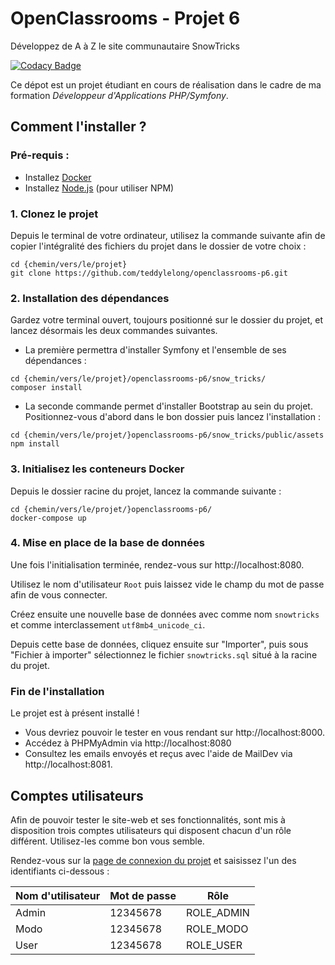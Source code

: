 # OpenClassrooms - Projet 6

Développez de A à Z le site communautaire SnowTricks

[![Codacy Badge](https://app.codacy.com/project/badge/Grade/8d0751cb175e4103be8b02766326d85d)](https://www.codacy.com/gh/teddylelong/openclassrooms-p6/dashboard?utm_source=github.com&amp;utm_medium=referral&amp;utm_content=teddylelong/openclassrooms-p6&amp;utm_campaign=Badge_Grade)

Ce dépot est un projet étudiant en cours de réalisation dans le cadre de ma formation *Développeur d'Applications PHP/Symfony*.


## Comment l'installer ?

### Pré-requis :

- Installez [Docker](https://docs.docker.com/get-docker/)
- Installez [Node.js](https://docs.npmjs.com/downloading-and-installing-node-js-and-npm) (pour utiliser NPM)


### 1. Clonez le projet 

Depuis le terminal de votre ordinateur, utilisez la commande suivante afin de copier 
l'intégralité des fichiers du projet dans le dossier de votre choix :

```
cd {chemin/vers/le/projet}
git clone https://github.com/teddylelong/openclassrooms-p6.git
```


### 2. Installation des dépendances

Gardez votre terminal ouvert, toujours positionné sur le dossier du projet, et lancez désormais les deux commandes suivantes.

- La première permettra d'installer Symfony et l'ensemble de ses dépendances :

```
cd {chemin/vers/le/projet}/openclassrooms-p6/snow_tricks/
composer install
```

- La seconde commande permet d'installer Bootstrap au sein du projet. 
Positionnez-vous d'abord dans le bon dossier puis lancez l'installation :

```
cd {chemin/vers/le/projet/}openclassrooms-p6/snow_tricks/public/assets
npm install
```

### 3. Initialisez les conteneurs Docker

Depuis le dossier racine du projet, lancez la commande suivante :

```
cd {chemin/vers/le/projet/}openclassrooms-p6/
docker-compose up
```

### 4. Mise en place de la base de données

Une fois l'initialisation terminée, rendez-vous sur http://localhost:8080.

Utilisez le nom d'utilisateur `Root` puis laissez vide le champ du mot de passe afin de
vous connecter.

Créez ensuite une nouvelle base de données avec comme nom `snowtricks` et comme interclassement
`utf8mb4_unicode_ci`.

Depuis cette base de données, cliquez ensuite sur "Importer", puis sous "Fichier à importer" 
sélectionnez le fichier `snowtricks.sql` situé à la racine du projet.

### Fin de l'installation

Le projet est à présent installé !

- Vous devriez pouvoir le tester en vous rendant sur http://localhost:8000. 
- Accédez à PHPMyAdmin via http://localhost:8080 
- Consultez les emails envoyés et reçus avec l'aide
de MailDev via http://localhost:8081.

## Comptes utilisateurs

Afin de pouvoir tester le site-web et ses fonctionnalités, sont mis à disposition trois comptes utilisateurs
qui disposent chacun d'un rôle différent. Utilisez-les comme bon vous semble.

Rendez-vous sur la [page de connexion du projet](◊http://localhost:8000/login) et saisissez l'un des
identifiants ci-dessous :

| Nom d'utilisateur | Mot de passe | Rôle       |
|-------------------|--------------|------------|
| Admin             | 12345678     | ROLE_ADMIN |
| Modo              | 12345678     | ROLE_MODO  |
| User              | 12345678     | ROLE_USER  |